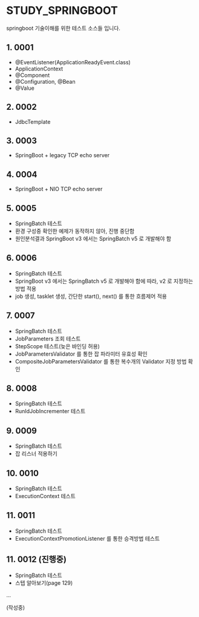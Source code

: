 # STUDY_SPRINGBOOT

 springboot 기술이해를 위한 테스트 소스들 입니다.
 
 
## 1. 0001
-  @EventListener(ApplicationReadyEvent.class)
-  ApplicationContext 
- @Component
- @Configuration, @Bean
- @Value


## 2. 0002
- JdbcTemplate


## 3. 0003 
- SpringBoot + legacy TCP echo server 


## 4. 0004
- SpringBoot + NIO TCP echo server


## 5. 0005
- SpringBatch 테스트
- 환경 구성중 확인한 예제가 동작하지 않아, 진행 중단함
- 원인분석결과 SpringBoot v3 에서는 SpringBatch v5 로 개발해야 함


## 6. 0006
- SpringBatch 테스트
- SpringBoot v3 에서는 SpringBatch v5 로 개발해야 함에 따라, v2 로 지정하는 방법 적용
- job 생성, tasklet 생성, 간단한 start(), next() 를 통한 흐름제어 적용


## 7. 0007
- SpringBatch 테스트
- JobParameters 조회 테스트
- StepScope 테스트(늦은 바인딩 허용)
- JobParametersValidator 를 통한 잡 파라미터 유효성 확인
- CompositeJobParametersValidator 를 통한 복수개의 Validator 지정 방법 확인


## 8. 0008
- SpringBatch 테스트
- RunIdJobIncrementer 테스트


## 9. 0009
- SpringBatch 테스트
- 잡 리스너 적용하기


## 10. 0010
- SpringBatch 테스트
- ExecutionContext 테스트


## 11. 0011
- SpringBatch 테스트
- ExecutionContextPromotionListener 를 통한 승격방법 테스트


 ## 11. 0012 (진행중)
- SpringBatch 테스트
- 스텝 알아보기(page 129)
	
...

  
(작성중)
